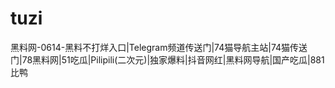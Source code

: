 # tuzi
黑料网-0614-黑料不打烊入口|Telegram频道传送门|74猫导航主站|74猫传送门|78黑料网|51吃瓜|Pilipili(二次元)|独家爆料|抖音网红|黑料网导航|国产吃瓜|881比鸭
